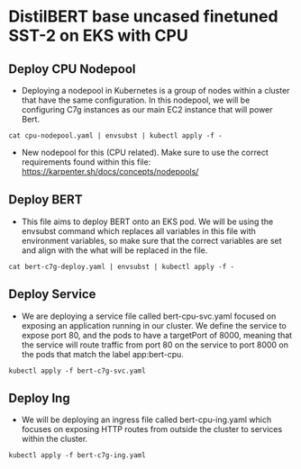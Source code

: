# DistilBERT base uncased finetuned SST-2 on EKS with CPU

## Deploy CPU Nodepool

* Deploying a nodepool in Kubernetes is a group of nodes within a cluster that have the same configuration. In this nodepool, we will be configuring C7g instances as our main EC2 instance that will power Bert. 
```
cat cpu-nodepool.yaml | envsubst | kubectl apply -f -
```
* New nodepool for this (CPU related). Make sure to use the correct requirements found within this file: https://karpenter.sh/docs/concepts/nodepools/

## Deploy BERT

* This file aims to deploy BERT onto an EKS pod. We will be using the envsubst command which replaces all variables in this file with environment variables, so make sure that the correct variables are set and align with the what will be replaced in the file.
```
cat bert-c7g-deploy.yaml | envsubst | kubectl apply -f -
```

## Deploy Service

* We are deploying a service file called bert-cpu-svc.yaml focused on exposing an application running in our cluster. We define the service to expose port 80, and the pods to have a targetPort of 8000, meaning that the service will route traffic from port 80 on the service to port 8000 on the pods that match the label app:bert-cpu. 
```
kubectl apply -f bert-c7g-svc.yaml
```

## Deploy Ing

* We will be deploying an ingress file called bert-cpu-ing.yaml which focuses on exposing HTTP routes from outside the cluster to services within the cluster. 
```
kubectl apply -f bert-c7g-ing.yaml
```
